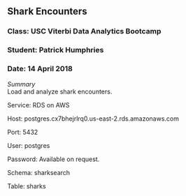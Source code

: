 ## Shark Encounters
### Class:  USC Viterbi Data Analytics Bootcamp
### Student:  Patrick Humphries
### Date:  14 April 2018

*Summary*<br/>
Load and analyze shark encounters.

Service:  RDS on AWS

Host:  postgres.cx7bhejrlrq0.us-east-2.rds.amazonaws.com

Port:  5432

User:  postgres

Password:  Available on request.

Schema:  sharksearch

Table:  sharks
